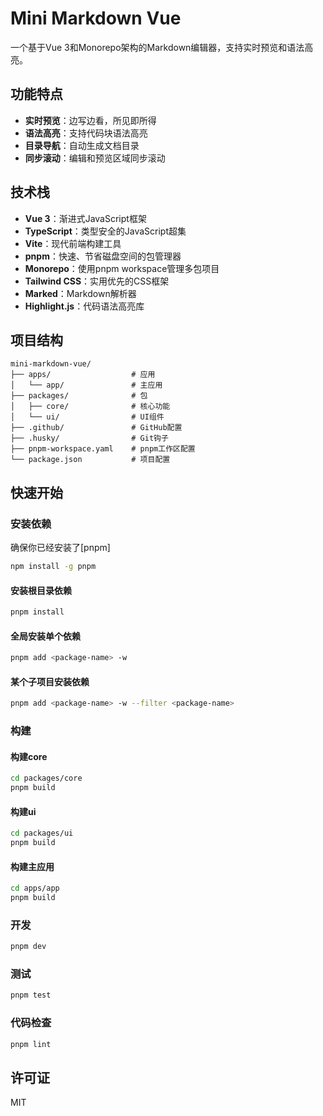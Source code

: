 # Mini Markdown Vue

一个基于Vue 3和Monorepo架构的Markdown编辑器，支持实时预览和语法高亮。

## 功能特点

- **实时预览**：边写边看，所见即所得
- **语法高亮**：支持代码块语法高亮
- **目录导航**：自动生成文档目录
- **同步滚动**：编辑和预览区域同步滚动

## 技术栈

- **Vue 3**：渐进式JavaScript框架
- **TypeScript**：类型安全的JavaScript超集
- **Vite**：现代前端构建工具
- **pnpm**：快速、节省磁盘空间的包管理器
- **Monorepo**：使用pnpm workspace管理多包项目
- **Tailwind CSS**：实用优先的CSS框架
- **Marked**：Markdown解析器
- **Highlight.js**：代码语法高亮库

## 项目结构

```
mini-markdown-vue/
├── apps/                  # 应用
│   └── app/               # 主应用
├── packages/              # 包
│   ├── core/              # 核心功能
│   └── ui/                # UI组件
├── .github/               # GitHub配置
├── .husky/                # Git钩子
├── pnpm-workspace.yaml    # pnpm工作区配置
└── package.json           # 项目配置
```

## 快速开始

### 安装依赖

确保你已经安装了[pnpm]

```bash
npm install -g pnpm
```

#### 安装根目录依赖

```bash
pnpm install
```

#### 全局安装单个依赖

```bash
pnpm add <package-name> -w
```

#### 某个子项目安装依赖

```bash
pnpm add <package-name> -w --filter <package-name>
```

### 构建

#### 构建core

```bash
cd packages/core
pnpm build
```

#### 构建ui

```bash
cd packages/ui
pnpm build
```

#### 构建主应用

```bash
cd apps/app
pnpm build
```

### 开发

```bash
pnpm dev
```

### 测试

```bash
pnpm test
```

### 代码检查

```bash
pnpm lint
```

## 许可证

MIT
